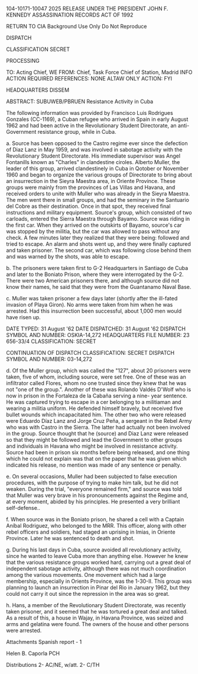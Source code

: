 104-10171-10047 2025 RELEASE UNDER THE PRESIDENT JOHN F. KENNEDY ASSASSINATION RECORDS ACT OF 1992

RETURN TO CIA
Background Use Only
Do Not Reproduce

DISPATCH

CLASSIFICATION
SECRET

PROCESSING

TO: Acting Chief, WE
FROM: Chief, Task Force
Chief of Station, Madrid
INFO
ACTION REQUIRED
REFERENCES: NONE
ALTAW
ONLY
ACTION: FYI

HEADQUARTERS DISSEM

ABSTRACT:
SUBUWEB/PBRUEN
Resistance Activity in Cuba

The following information was provided by Francisco Luis Rodrigues
Gonzales (CC-1169), a Cuban refugee who arrived in Spain in early August
1962 and had been active in the Revolutionary Student Directorate, an
anti-Government resistance group, while in Cuba.

a. Source has been opposed to the Castro regime ever since the defection of
Diaz Lanz in May 1959, and was involved in sabotage activity with the
Revolutionary Student Directorate. His immediate supervisor was Angel
Fontanills known as "Charles" in clandestine ciroles. Alberto Muller,
the leader of this group, arrived clandestinely in Cuba in Qotober or
November 1960 and began to organize the various groups of Directorate to
bring about an insurrection in the Sieyra Maestra area, in Oriente Province.
These groups were mainly from the provinces of Las Villas and Havana, and
received orders to unite with Muller who was already in the Sieyra Maestra.
The men went there in small groups, and had the seminary in the Santuario
del Cobre as their destination. Once in that spot, they received final
instructions and military equipment. Source's group, which consisted of two
carloads, entered the Sierra Maestra through Bayamo. Source was riding in
the first car. When they arrived on the outskirts of Bayamo, source's car
was stopped by the militia, but the car was allowed to pass without any
check. A few minutes later they realized that they were being: followed and
tried to escape. An alarm and shots went up, and they were finally captured
and taken prisoner. The second car, which was following close behind them
and was warned by the shots, was able to escape.

b. The prisoners were taken first to G-2 Headquarters in Santiago de Cuba and
later to the Boniato Prison, where they were interrogated by the G-2.
There were two American prisoners there, and although source did not know
their names, he said that they were from the Guantanamo Naval Base.

c. Muller was taken prisoner a few days later (shortly after the ill-fated
invasion of Playa Giron). No arms were taken from him when he was arrested.
Had this insurrection been successful, about 1,000 men would have risen up.

DATE TYPED: 31 August '62
DATE DISPATCHED: 31 August '62
DISPATCH SYMBOL AND NUMBER: OSKIA-14,272
HEADQUARTERS FILE NUMBER: 23 656-33/4
CLASSIFICATION: SECRET

CONTINUATION OF
DISPATCH
CLASSIFICATION: SECRET
DISPATCH SYMBOL AND NUMBER: 03-14,272

d. Of the Muller group, which was called the "127", about 20 prisoners were
taken, five of whom, including source, were set free. One of these was
an infiltrator called Flores, whom no one trusted since they knew that
he was not "one of the group.". Another of these was Rolando Valdés
D'Wolf who is now in prison in the Fortaleza de la Cabaña serving a nine-
year sentence. He was captured trying to escape in a cer belonging to a
militiaman and wearing a militia uniform. He defended himself bravely, but
received five bullet wounds which incapacitated him. The other two who
were released were Eduardo Díaz Lanz and Jorge Cruz Peña, a sergeant in
the Rebel Army who was with Castro in the Sierra. The latter had actually
not been involved in the group. Source thought that he (source) and Diaz
Lanz were released so that they might be followed and lead the Government
to other groups and individuals in Havana who might be involved in
resistance activity. Source had been in prison six months before being
released, and one thing which he could not explain was that on the paper
that he was given which indicated his release, no mention was made of any
sentence or penalty.

e. On several occasions, Muller had been subjected to false execution
procedures, with the purpose of trying to make him talk, but he did not
weaken. During the trial, "everyone remained firm," and source was told
that Muller was very brave in his pronouncements against the Regime and,
at every moment, abided by his principles. He presented a very brilliant
self-defense..

f. When source was in the Boniato prison, he shared a cell with a Captain
Aníbal Rodriguez, who belonged to the MRR. This officer, along with other
rebel officers and soldiers, had staged an uprising in Imias, in Oriente
Province. Later he was sentenced to death and shot.

g. During his last days in Cuba, source avoided all revolutionary activity,
since he wanted to leave Cuba more than anything else. However he knew
that the various resistance groups worked hard, carrying out a great deal
of independent sabotage activity, although there was not much coordination
among the various movements. One movement which had a large membership,
especially in Orients Province, was the 1-30-II. This group was planning to
launch an insurrection in Pinar del Rio in January 1962, but they could
not carry it out since the repression in the area was so great.

h. Hans, a member of the Revolutionary Student Directorate, was recently
taken prisoner, and it seemed that he was tortured a great deal and
talked. As a result of this, a house in Wajay, in Havana Province, was
seized and arms and gelatina were found. The owners of the house and other
persons were arrested.

Attachments Spanish report - 1

Helen B. Caporla
PCH

Distributions
2- AC/NE, w/att.
2- C/TH
